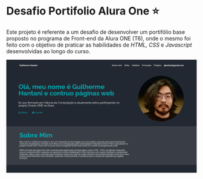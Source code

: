 # Desafio Portifolio Alura One ⭐
Este projeto é referente a um desafio de desenvolver um portifólio base proposto no programa de Front-end da Alura ONE (T6), onde o mesmo foi feito com o objetivo de praticar as habilidades de *HTML, CSS* e *Javascript* desenvolvidas ao longo do curso.

![plot](./assets/portifolio.png)
